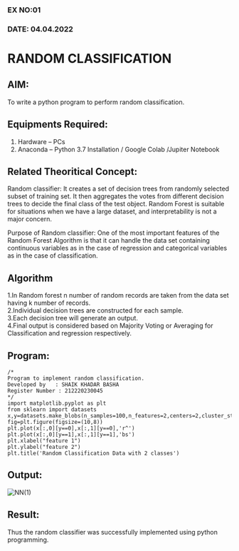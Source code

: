 ### EX NO:01
### DATE: 04.04.2022
# RANDOM CLASSIFICATION
## AIM:
To write a python program to perform random classification.

## Equipments Required:
1. Hardware – PCs
2. Anaconda – Python 3.7 Installation / Google Colab /Jupiter Notebook

## Related Theoritical Concept:
Random classifier: It creates a set of decision trees from randomly selected subset of training set. It then aggregates the votes from different decision trees to decide the final class of the test object. Random Forest is suitable for situations when we have a large dataset, and interpretability is not a major concern.

Purpose of Random classifier: One of the most important features of the Random Forest Algorithm is that it can handle the data set containing continuous variables as in the case of regression and categorical variables as in the case of classification.

## Algorithm
1.In Random forest n number of random records are taken from the data set having k number of records.<br/>
2.Individual decision trees are constructed for each sample.<br/>
3.Each decision tree will generate an output.<br/>
4.Final output is considered based on Majority Voting or Averaging for Classification and regression respectively.<br/>

## Program:
```
/*
Program to implement random classification.
Developed by   : SHAIK KHADAR BASHA
Register Number : 212220230045
*/
import matplotlib.pyplot as plt
from sklearn import datasets
x,y=datasets.make_blobs(n_samples=100,n_features=2,centers=2,cluster_std=1.05,random_state=2)
fig=plt.figure(figsize=(10,8))
plt.plot(x[:,0][y==0],x[:,1][y==0],'r^')
plt.plot(x[:,0][y==1],x[:,1][y==1],'bs')
plt.xlabel("feature 1")
plt.ylabel("feature 2")
plt.title('Random Classification Data with 2 classes')
```

## Output:

![NN(1)](https://user-images.githubusercontent.com/75235233/164286781-d6776f27-aa8e-4039-8d30-82e76880845c.png)


## Result:
Thus the random classifier was successfully implemented using python programming.
